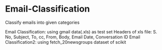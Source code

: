 # Email-Classification
Classify emails into given categories

Email Classification: using gmail data(.xls) as test set
Headers of xls file: S. No, Subject, To, cc, From, Body, Email Date, Conversation ID 
Email Classification2: using fetch_20newsgroups dataset of scikit

